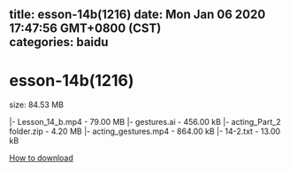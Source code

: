 
title: esson-14b(1216)
date: Mon Jan 06 2020 17:47:56 GMT+0800 (CST)    
categories: baidu
---

# esson-14b(1216)
size: 84.53 MB
 
 
|- Lesson_14_b.mp4 - 79.00 MB
|- gestures.ai - 456.00 kB
|- acting_Part_2 folder.zip - 4.20 MB
|- acting_gestures.mp4 - 864.00 kB
|- 14-2.txt - 13.00 kB

[How to download](https://bpcam.bemobtrk.com/go/2ceec3aa-1ca2-46d6-b9ff-aaa5c184517c?jno=1287)